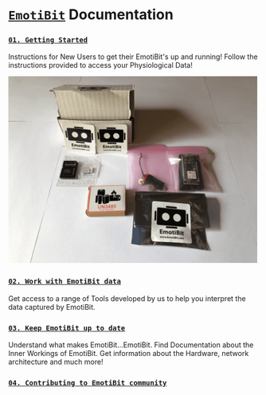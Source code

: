 # [`EmotiBit`](https://www.emotibit.com/) Documentation
### [`01. Getting Started`](./Getting_Started.md) 
Instructions for New Users to get their EmotiBit's up and running! Follow the instructions provided to access your Physiological Data!

<img src="./assets/emotibit-outOfBox.png" width="500">

### [`02. Work with EmotiBit data`](./Work_with_emotibit_data.md) 
Get access to a range of Tools developed by us to help you interpret the data captured by EmotiBit.

### [`03. Keep EmotiBit up to date`](./Keep_emotibit_up_to_date.md)
Understand what makes EmotiBit...EmotiBit. Find Documentation about the Inner Workings of EmotiBit. Get information about the Hardware, network architecture and much more!

### [`04. Contributing to EmotiBit community`](./Contribting_to_emotibit_community)


[EmotiBit_outOfBox]: ./assets/emotibit-outOfBox.png ""
